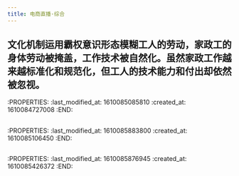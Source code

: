 ```yaml
---
title: 电商直播·综合
---
```


## 文化机制运用霸权意识形态模糊工人的劳动，家政工的身体劳动被掩盖，工作技术被自然化。虽然家政工作越来越标准化和规范化，但工人的技术能力和付出却依然被忽视。
:PROPERTIES:
:last_modified_at: 1610085085810
:created_at: 1610084727008
:END:
##
:PROPERTIES:
:last_modified_at: 1610085883800
:created_at: 1610085106450
:END:
##
:PROPERTIES:
:last_modified_at: 1610085876945
:created_at: 1610085426372
:END:
